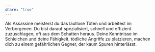 ```yaml
---
share: "true"
---
```

Als Assassine meisterst du das lautlose Töten und arbeitest im Verborgenen. Du bist darauf spezialisiert, schnell und effizient zuzuschlagen, oft aus dem Schatten heraus. Deine Kenntnisse im Schleichen und deine Fähigkeit, tödliche Angriffe zu platzieren, machen dich zu einem gefährlichen Gegner, der kaum Spuren hinterlässt.